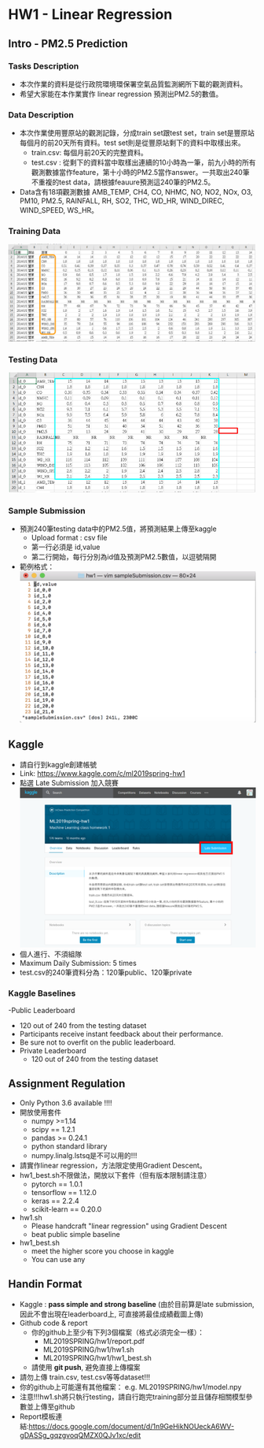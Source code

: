 # HW1 - Linear Regression
## Intro - PM2.5 Prediction
### Tasks Description
- 本次作業的資料是從行政院環境環保署空氣品質監測網所下載的觀測資料。
- 希望大家能在本作業實作 linear regression 預測出PM2.5的數值。
### Data Description
- 本次作業使用豐原站的觀測記錄，分成train set跟test set，train set是豐原站每個月的前20天所有資料。test set則是從豐原站剩下的資料中取樣出來。
  - train.csv: 每個月前20天的完整資料。
  - test.csv : 從剩下的資料當中取樣出連續的10小時為一筆，前九小時的所有觀測數據當作feature，第十小時的PM2.5當作answer。一共取出240筆不重複的test data，請根據feauure預測這240筆的PM2.5。
- Data含有18項觀測數據 AMB_TEMP, CH4, CO, NHMC, NO, NO2, NOx, O3, PM10, PM2.5, RAINFALL, RH, SO2, THC, WD_HR, WIND_DIREC, WIND_SPEED, WS_HR。
### Training Data
![image](https://raw.githubusercontent.com/MMD-Training-2019/HW1/master/images/train.png)
### Testing Data
![image](https://github.com/MMD-Training-2019/HW1/blob/master/images/test.png)
### Sample Submission 
- 預測240筆testing data中的PM2.5值，將預測結果上傳至kaggle
  - Upload format : csv file
  - 第一行必須是 id,value
  - 第二行開始，每行分別為id值及預測PM2.5數值，以逗號隔開
- 範例格式：
  ![image](https://github.com/MMD-Training-2019/HW1/blob/master/images/submission.png)
## Kaggle
- 請自行到kaggle創建帳號
- Link: https://www.kaggle.com/c/ml2019spring-hw1
- 點選 Late Submission 加入競賽
  ![image](https://github.com/MMD-Training-2019/HW1/blob/master/images/kaggle.png)
- 個人進行、不須組隊
- Maximum Daily Submission: 5 times
- test.csv的240筆資料分為：120筆public、120筆private
### Kaggle Baselines
-Public Leaderboard
  - 120 out of 240 from the testing dataset
  - Participants receive instant feedback about their performance.
  - Be sure not to overfit on the public leaderboard.
- Private Leaderboard
  - 120 out of 240 from the testing dataset
  
## Assignment Regulation 
- Only Python 3.6 available !!!! 
- 開放使用套件
  - numpy >=1.14
  - scipy == 1.2.1
  - pandas >= 0.24.1
  - python standard library
  - numpy.linalg.lstsq是不可以用的!!!
- 請實作linear regression，方法限定使用Gradient Descent。
- hw1_best.sh不限做法，開放以下套件（但有版本限制請注意）
  - pytorch == 1.0.1
  - tensorflow == 1.12.0
  - keras == 2.2.4
  - scikit-learn == 0.20.0
- hw1.sh
  - Please handcraft "linear regression" using Gradient Descent
  - beat public simple baseline
- hw1_best.sh
  - meet the higher score you choose in kaggle
  - You can use any 

## Handin Format
- Kaggle : **pass simple and strong baseline** (由於目前算是late submission, 因此不會出現在leaderboard上, 可直接將最佳成績截圖上傳)
- Github code & report
  - 你的github上至少有下列3個檔案（格式必須完全一樣）：
    - ML2019SPRING/hw1/report.pdf
    - ML2019SPRING/hw1/hw1.sh
    - ML2019SPRING/hw1/hw1_best.sh
  - 請使用 **git push**, 避免直接上傳檔案
- 請勿上傳 train.csv, test.csv等等dataset!!!
- 你的github上可能還有其他檔案：
  e.g. ML2019SPRING/hw1/model.npy
- 注意!!!hw1.sh將只執行testing，請自行跑完training部分並且儲存相關模型參數並上傳至github
- Report模板連結:https://docs.google.com/document/d/1n9GeHikNOUeckA6WV-gDASSg_gqzgvoqQMZX0QJv1xc/edit
